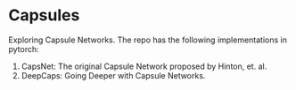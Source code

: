 # Capsules

Exploring Capsule Networks. The repo has the following implementations in pytorch:
1. CapsNet: The original Capsule Network proposed by Hinton, et. al.
2. DeepCaps: Going Deeper with Capsule Networks.